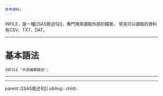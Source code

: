 ```yaml
---
參考資料:
---
```

INFILE，是一種[[SAS敘述句]]，專門用來讀取外部的檔案。
常見可以讀取的資料有CSV、TXT、DAT。
- - -
# 基本語法
```SAS
INFILE "外部檔案路徑";
```
- - -

- - -
parent::[[SAS敘述句]]
sibling::
child::